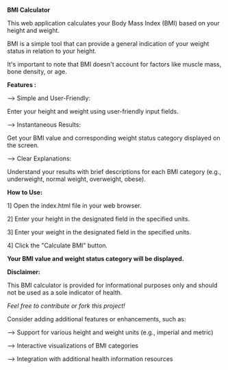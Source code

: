 **BMI Calculator**

This web application calculates your Body Mass Index (BMI) based on your height and weight.

BMI is a simple tool that can provide a general indication of your weight status in relation to your height. 

It's important to note that BMI doesn't account for factors like muscle mass, bone density, or age. 

**Features :**

--> Simple and User-Friendly: 

Enter your height and weight using user-friendly input fields.

--> Instantaneous Results: 

Get your BMI value and corresponding weight status category displayed on the screen.
    
--> Clear Explanations: 
    
Understand your results with brief descriptions for each BMI category (e.g., underweight, normal weight, overweight, obese).

**How to Use:**

1] Open the index.html file in your web browser.

2] Enter your height in the designated field in the specified units.

3] Enter your weight in the designated field in the specified units.

4] Click the "Calculate BMI" button.

**Your BMI value and weight status category will be displayed.**

**Disclaimer:**

This BMI calculator is provided for informational purposes only and should not be used as a sole indicator of health.

_Feel free to contribute or fork this project!_

Consider adding additional features or enhancements, such as:

--> Support for various height and weight units (e.g., imperial and metric)

--> Interactive visualizations of BMI categories

--> Integration with additional health information resources
